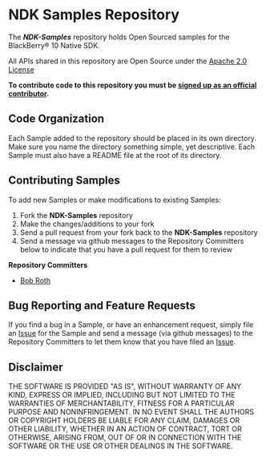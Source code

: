 # NDK Samples Repository 

The _**NDK-Samples**_ repository holds Open Sourced samples for the BlackBerry® 10 Native SDK.

All APIs shared in this repository are Open Source under the  [Apache 2.0 License](http://www.apache.org/licenses/LICENSE-2.0.html)

**To contribute code to this repository you must be [signed up as an official contributor](http://blackberry.github.com/howToContribute.html).**

## Code Organization

Each Sample added to the repository should be placed in its own directory.  Make sure you name the directory something simple, yet descriptive.  Each Sample must also have a README file at the root of its directory.

## Contributing Samples

To add new Samples or make modifications to existing Samples:

1. Fork the **NDK-Samples** repository
2. Make the changes/additions to your fork
3. Send a pull request from your fork back to the **NDK-Samples** repository
4. Send a message via github messages to the Repository Committers below to indicate that you have a pull request for them to review

**Repository Committers** 

* [Bob Roth](https://github.com/roroth)


## Bug Reporting and Feature Requests

If you find a bug in a Sample, or have an enhancement request, simply file an [Issue](https://github.com/blackberry/NDK-Samples/issues) for the Sample and send a message (via github messages) to the Repository Committers to let them know that you have filed an [Issue](https://github.com/blackberry/NDK-Samples/issues).

## Disclaimer

THE SOFTWARE IS PROVIDED "AS IS", WITHOUT WARRANTY OF ANY KIND, EXPRESS OR IMPLIED, INCLUDING BUT NOT LIMITED TO THE WARRANTIES OF MERCHANTABILITY, FITNESS FOR A PARTICULAR PURPOSE AND NONINFRINGEMENT. IN NO EVENT SHALL THE AUTHORS OR COPYRIGHT HOLDERS BE LIABLE FOR ANY CLAIM, DAMAGES OR OTHER LIABILITY, WHETHER IN AN ACTION OF CONTRACT, TORT OR OTHERWISE, ARISING FROM, OUT OF OR IN CONNECTION WITH THE SOFTWARE OR THE USE OR OTHER DEALINGS IN THE SOFTWARE.

